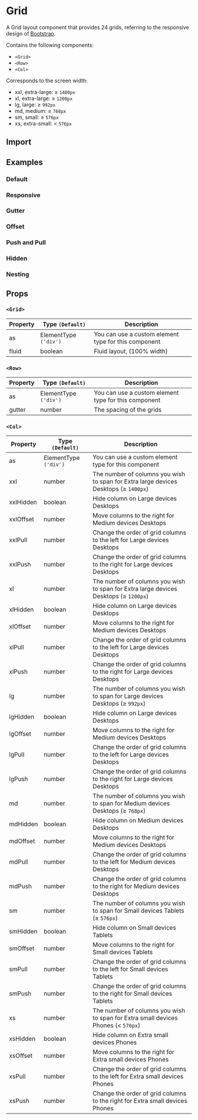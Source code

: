 # Grid

A Grid layout component that provides 24 grids, referring to the responsive design of [Bootstrap](https://getbootstrap.com/docs/3.3/css/).

Contains the following components:

- `<Grid>`
- `<Row>`
- `<Col>`

Corresponds to the screen width:

- xxl, extra-large: ≥ `1400px`
- xl, extra-large: ≥ `1200px`
- lg, large: ≥ `992px`
- md, medium: ≥ `768px`
- sm, small: ≥ `576px`
- xs, extra-small: < `576px`

## Import

<!--{include:(components/grid/fragments/import.md)}-->

## Examples

### Default

<!--{include:`basic.md`}-->

### Responsive

<!--{include:`responsive.md`}-->

### Gutter

<!--{include:`gutter.md`}-->

### Offset

<!--{include:`offset.md`}-->

### Push and Pull

<!--{include:`pull-push.md`}-->

### Hidden

<!--{include:`hidden.md`}-->

### Nesting

<!--{include:`nested.md`}-->

## Props

### `<Grid>`

| Property | Type `(Default)`      | Description                                          |
| -------- | --------------------- | ---------------------------------------------------- |
| as       | ElementType `('div')` | You can use a custom element type for this component |
| fluid    | boolean               | Fluid layout, (100% width)                           |

### `<Row>`

| Property | Type `(Default)`      | Description                                          |
| -------- | --------------------- | ---------------------------------------------------- |
| as       | ElementType `('div')` | You can use a custom element type for this component |
| gutter   | number                | The spacing of the grids                             |

### `<Col>`

| Property  | Type `(Default)`      | Description                                                                          |
| --------- | --------------------- | ------------------------------------------------------------------------------------ |
| as        | ElementType `('div')` | You can use a custom element type for this component                                 |
| xxl       | number                | The number of columns you wish to span for Extra large devices Desktops (≥ `1400px`) |
| xxlHidden | boolean               | Hide column on Large devices Desktops                                                |
| xxlOffset | number                | Move columns to the right for Medium devices Desktops                                |
| xxlPull   | number                | Change the order of grid columns to the left for Large devices Desktops              |
| xxlPush   | number                | Change the order of grid columns to the right for Large devices Desktops             |
| xl        | number                | The number of columns you wish to span for Extra large devices Desktops (≥ `1200px`) |
| xlHidden  | boolean               | Hide column on Large devices Desktops                                                |
| xlOffset  | number                | Move columns to the right for Medium devices Desktops                                |
| xlPull    | number                | Change the order of grid columns to the left for Large devices Desktops              |
| xlPush    | number                | Change the order of grid columns to the right for Large devices Desktops             |
| lg        | number                | The number of columns you wish to span for Large devices Desktops (≥ `992px`)        |
| lgHidden  | boolean               | Hide column on Large devices Desktops                                                |
| lgOffset  | number                | Move columns to the right for Medium devices Desktops                                |
| lgPull    | number                | Change the order of grid columns to the left for Large devices Desktops              |
| lgPush    | number                | Change the order of grid columns to the right for Large devices Desktops             |
| md        | number                | The number of columns you wish to span for Medium devices Desktops (≥ `768px`)       |
| mdHidden  | boolean               | Hide column on Medium devices Desktops                                               |
| mdOffset  | number                | Move columns to the right for Medium devices Desktops                                |
| mdPull    | number                | Change the order of grid columns to the left for Medium devices Desktops             |
| mdPush    | number                | Change the order of grid columns to the right for Medium devices Desktops            |
| sm        | number                | The number of columns you wish to span for Small devices Tablets (≥ `576px`)         |
| smHidden  | boolean               | Hide column on Small devices Tablets                                                 |
| smOffset  | number                | Move columns to the right for Small devices Tablets                                  |
| smPull    | number                | Change the order of grid columns to the left for Small devices Tablets               |
| smPush    | number                | Change the order of grid columns to the right for Small devices Tablets              |
| xs        | number                | The number of columns you wish to span for Extra small devices Phones (< `576px`)    |
| xsHidden  | boolean               | Hide column on Extra small devices Phones                                            |
| xsOffset  | number                | Move columns to the right for Extra small devices Phones                             |
| xsPull    | number                | Change the order of grid columns to the left for Extra small devices Phones          |
| xsPush    | number                | Change the order of grid columns to the right for Extra small devices Phones         |
